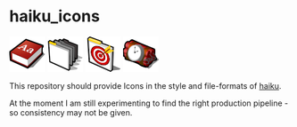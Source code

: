 # haiku_icons

![dictionary](https://github.com/xmeadow/haiku_icons/blob/master/dictionary/dictionary_64.png)
![autoraise](https://github.com/xmeadow/haiku_icons/blob/master/autoraise/icon_autoraise_64.png)
![autoraise2](https://github.com/xmeadow/haiku_icons/blob/master/autoraise2/autoraise2_64.png)
![TNT](https://github.com/xmeadow/haiku_icons/blob/master/TNT/tnt_64.png)

This repository should provide Icons in the style and file-formats of [haiku](https://github.com/haiku/haiku "haiku").

At the moment I am still experimenting to find the right production pipeline - so consistency may not be given.
